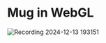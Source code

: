 # Mug in WebGL
![Recording 2024-12-13 193151](https://github.com/user-attachments/assets/3d0e5ad8-03d7-4fe6-af62-27418862eeee)
